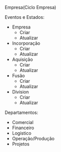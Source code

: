 Empresa(Ciclo Empresa)

Eventos e Estados: 
   + Empresa
     + Criar 
     + Atualizar
   + Incorporação
     + Criar 
     + Atualizar
   + Aquisição
     + Criar
     + Atualizar
   + Fusão
     + Criar
     + Atualizar
   + Division
     + Criar
     + Atualizar

Departamentos:
   + Comercial
   + Financeiro
   + Logistico
   + Operação/Produção
   + Projetos
